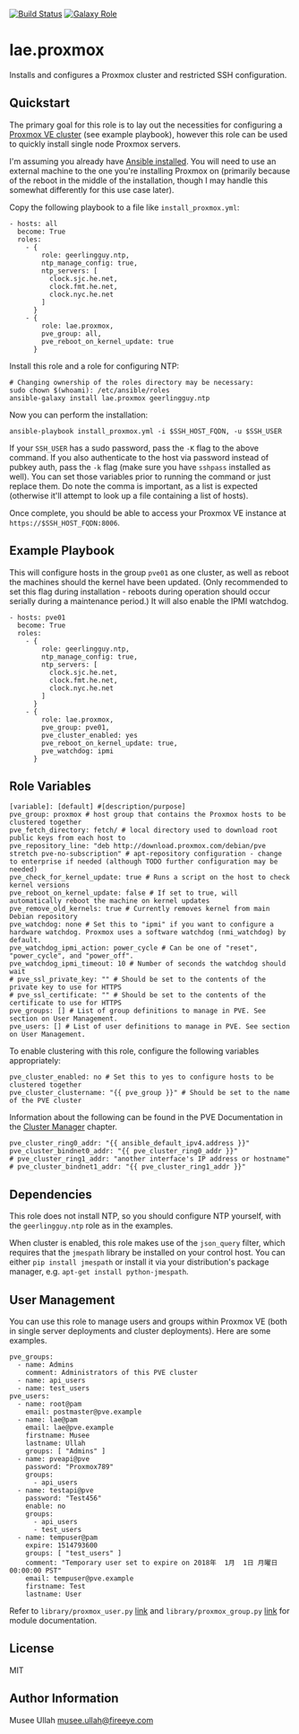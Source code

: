 [![Build Status](https://travis-ci.org/lae/ansible-role-proxmox.svg?branch=master)](https://travis-ci.org/lae/ansible-role-proxmox)
[![Galaxy Role](https://img.shields.io/badge/ansible--galaxy-proxmox-blue.svg)](https://galaxy.ansible.com/lae/proxmox/)

lae.proxmox
=========

Installs and configures a Proxmox cluster and restricted SSH configuration.

## Quickstart

The primary goal for this role is to lay out the necessities for configuring a
[Proxmox VE cluster][pve-cluster] (see example playbook), however this role can
be used to quickly install single node Proxmox servers.

I'm assuming you already have [Ansible installed][install-ansible]. You will
need to use an external machine to the one you're installing Proxmox on
(primarily because of the reboot in the middle of the installation, though I
may handle this somewhat differently for this use case later).

Copy the following playbook to a file like `install_proxmox.yml`:

    - hosts: all
      become: True
      roles:
        - {
            role: geerlingguy.ntp,
            ntp_manage_config: true,
            ntp_servers: [
              clock.sjc.he.net,
              clock.fmt.he.net,
              clock.nyc.he.net
            ]
          }
        - {
            role: lae.proxmox,
            pve_group: all,
            pve_reboot_on_kernel_update: true
          }

Install this role and a role for configuring NTP:

    # Changing ownership of the roles directory may be necessary:
    sudo chown $(whoami): /etc/ansible/roles
    ansible-galaxy install lae.proxmox geerlingguy.ntp

Now you can perform the installation:

    ansible-playbook install_proxmox.yml -i $SSH_HOST_FQDN, -u $SSH_USER

If your `SSH_USER` has a sudo password, pass the `-K` flag to the above command.
If you also authenticate to the host via password instead of pubkey auth, pass
the `-k` flag (make sure you have `sshpass` installed as well). You can set
those variables prior to running the command or just replace them. Do note the
comma is important, as a list is expected (otherwise it'll attempt to look up a
file containing a list of hosts).

Once complete, you should be able to access your Proxmox VE instance at
`https://$SSH_HOST_FQDN:8006`.

## Example Playbook

This will configure hosts in the group `pve01` as one cluster, as well as
reboot the machines should the kernel have been updated. (Only recommended to
set this flag during installation - reboots during operation should occur
serially during a maintenance period.) It will also enable the IPMI watchdog.

    - hosts: pve01
      become: True
      roles:
        - {
            role: geerlingguy.ntp,
            ntp_manage_config: true,
            ntp_servers: [
              clock.sjc.he.net,
              clock.fmt.he.net,
              clock.nyc.he.net
            ]
          }
        - {
            role: lae.proxmox,
            pve_group: pve01,
            pve_cluster_enabled: yes
            pve_reboot_on_kernel_update: true,
            pve_watchdog: ipmi
          }

Role Variables
--------------

```
[variable]: [default] #[description/purpose]
pve_group: proxmox # host group that contains the Proxmox hosts to be clustered together
pve_fetch_directory: fetch/ # local directory used to download root public keys from each host to
pve_repository_line: "deb http://download.proxmox.com/debian/pve stretch pve-no-subscription" # apt-repository configuration - change to enterprise if needed (although TODO further configuration may be needed)
pve_check_for_kernel_update: true # Runs a script on the host to check kernel versions
pve_reboot_on_kernel_update: false # If set to true, will automatically reboot the machine on kernel updates
pve_remove_old_kernels: true # Currently removes kernel from main Debian repository
pve_watchdog: none # Set this to "ipmi" if you want to configure a hardware watchdog. Proxmox uses a software watchdog (nmi_watchdog) by default.
pve_watchdog_ipmi_action: power_cycle # Can be one of "reset", "power_cycle", and "power_off".
pve_watchdog_ipmi_timeout: 10 # Number of seconds the watchdog should wait
# pve_ssl_private_key: "" # Should be set to the contents of the private key to use for HTTPS
# pve_ssl_certificate: "" # Should be set to the contents of the certificate to use for HTTPS
pve_groups: [] # List of group definitions to manage in PVE. See section on User Management.
pve_users: [] # List of user definitions to manage in PVE. See section on User Management.
```

To enable clustering with this role, configure the following variables appropriately:

```
pve_cluster_enabled: no # Set this to yes to configure hosts to be clustered together
pve_cluster_clustername: "{{ pve_group }}" # Should be set to the name of the PVE cluster
```

Information about the following can be found in the PVE Documentation in the
[Cluster Manager][pvecm-network] chapter.

```
pve_cluster_ring0_addr: "{{ ansible_default_ipv4.address }}" 
pve_cluster_bindnet0_addr: "{{ pve_cluster_ring0_addr }}"
# pve_cluster_ring1_addr: "another interface's IP address or hostname"
# pve_cluster_bindnet1_addr: "{{ pve_cluster_ring1_addr }}"

```

Dependencies
------------

This role does not install NTP, so you should configure NTP yourself, with the `geerlingguy.ntp` role as in the examples.

When cluster is enabled, this role makes use of the `json_query` filter, which
requires that the `jmespath` library be installed on your control host. You can
either `pip install jmespath` or install it via your distribution's package
manager, e.g. `apt-get install python-jmespath`.

User Management
---------------

You can use this role to manage users and groups within Proxmox VE (both in
single server deployments and cluster deployments). Here are some examples.

```
pve_groups:
  - name: Admins
    comment: Administrators of this PVE cluster
  - name: api_users
  - name: test_users
pve_users:
  - name: root@pam
    email: postmaster@pve.example
  - name: lae@pam
    email: lae@pve.example
    firstname: Musee
    lastname: Ullah
    groups: [ "Admins" ]
  - name: pveapi@pve
    password: "Proxmox789"
    groups:
      - api_users
  - name: testapi@pve
    password: "Test456"
    enable: no
    groups:
      - api_users
      - test_users
  - name: tempuser@pam
    expire: 1514793600
    groups: [ "test_users" ]
    comment: "Temporary user set to expire on 2018年  1月  1日 月曜日 00:00:00 PST"
    email: tempuser@pve.example
    firstname: Test
    lastname: User
```

Refer to `library/proxmox_user.py` [link][user-module] and
`library/proxmox_group.py` [link][group-module] for module documentation.

License
-------

MIT

Author Information
------------------

Musee Ullah <musee.ullah@fireeye.com>

[pve-cluster]: https://pve.proxmox.com/wiki/Proxmox_VE_4.x_Cluster
[install-ansible]: http://docs.ansible.com/ansible/intro_installation.html
[pvecm-network]: https://pve.proxmox.com/pve-docs/chapter-pvecm.html#_separate_cluster_network
[user-module]: https://github.com/lae/ansible-role-proxmox/blob/master/library/proxmox_user.py
[group-module]: https://github.com/lae/ansible-role-proxmox/blob/master/library/proxmox_group.py
